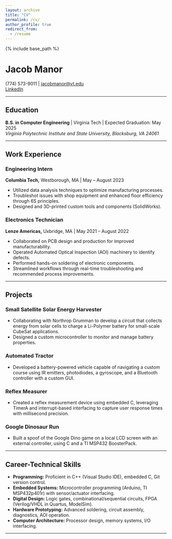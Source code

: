 ```yaml
---
layout: archive
title: "CV"
permalink: /cv/
author_profile: true
redirect_from:
  - /resume
---
```


{% include base_path %}

# Jacob Manor

(774) 573-9011 | [jacobmanor@vt.edu](mailto:jacobmanor@vt.edu)  
[LinkedIn](https://www.linkedin.com/in/jacobmanor)

---

## Education

**B.S. in Computer Engineering** | Virginia Tech | Expected Graduation: May 2025  
*Virginia Polytechnic Institute and State University, Blacksburg, VA 24061*

---

## Work Experience

### Engineering Intern  
**Columbia Tech,** Westborough, MA | May – August 2023  
- Utilized data analysis techniques to optimize manufacturing processes.  
- Troubleshot issues with shop equipment and enhanced floor efficiency through 6S principles.  
- Designed and 3D-printed custom tools and components (SolidWorks).

### Electronics Technician  
**Lenze Americas,** Uxbridge, MA | May 2021 – August 2022  
- Collaborated on PCB design and production for improved manufacturability.  
- Operated Automated Optical Inspection (AOI) machinery to identify defects.  
- Performed hands-on soldering of electronic components.  
- Streamlined workflows through real-time troubleshooting and recommended process improvements.

---

## Projects

### Small Satellite Solar Energy Harvester  
- Collaborating with Northrop Grumman to develop a circuit that collects energy from solar cells to charge a Li-Polymer battery for small-scale CubeSat applications.  
- Designed a custom microcontroller to monitor and manage battery properties.

### Automated Tractor  
- Developed a battery-powered vehicle capable of navigating a custom course using IR emitters, photodiodes, a gyroscope, and a Bluetooth controller with a custom GUI.

### Reflex Measurer  
- Created a reflex measurement device using embedded C, leveraging TimerA and interrupt-based interfacing to capture user response times with millisecond precision.

### Google Dinosaur Run  
- Built a spoof of the Google Dino game on a local LCD screen with an external controller, using C and a TI MSP432 BoosterPack.

---

## Career-Technical Skills

- **Programming:** Proficient in C++ (Visual Studio IDE), embedded C, Git version control.  
- **Embedded Systems:** Microcontroller programming (Arduino, TI MSP432p401r) with sensor/actuator interfacing.  
- **Digital Design:** Logic gates, combinational/sequential circuits, FPGA (Verilog/VHDL in Quartus, ModelSim).  
- **Hardware Prototyping:** Advanced soldering, circuit assembly, diagnostics, AOI operation.  
- **Computer Architecture:** Processor design, memory systems, I/O interfacing.

---
